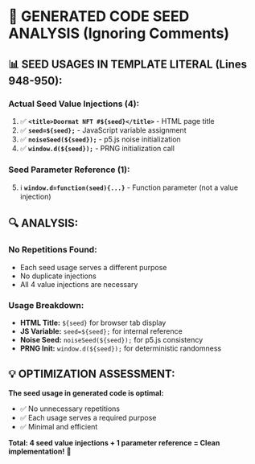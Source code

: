 # 🎯 GENERATED CODE SEED ANALYSIS (Ignoring Comments)

## 📊 **SEED USAGES IN TEMPLATE LITERAL (Lines 948-950):**

### **Actual Seed Value Injections (4):**
1. ✅ **`<title>Doormat NFT #${seed}</title>`** - HTML page title
2. ✅ **`seed=${seed};`** - JavaScript variable assignment
3. ✅ **`noiseSeed(${seed});`** - p5.js noise initialization
4. ✅ **`window.d(${seed});`** - PRNG initialization call

### **Seed Parameter Reference (1):**
5. ℹ️ **`window.d=function(seed){...}`** - Function parameter (not a value injection)

## 🔍 **ANALYSIS:**

### **No Repetitions Found:**
- Each seed usage serves a different purpose
- No duplicate injections
- All 4 value injections are necessary

### **Usage Breakdown:**
- **HTML Title:** `${seed}` for browser tab display
- **JS Variable:** `seed=${seed};` for internal reference
- **Noise Seed:** `noiseSeed(${seed});` for p5.js consistency
- **PRNG Init:** `window.d(${seed});` for deterministic randomness

## 💡 **OPTIMIZATION ASSESSMENT:**

**The seed usage in generated code is optimal:**
- ✅ No unnecessary repetitions
- ✅ Each usage serves a required purpose
- ✅ Minimal and efficient

**Total: 4 seed value injections + 1 parameter reference = Clean implementation!** 🎯
